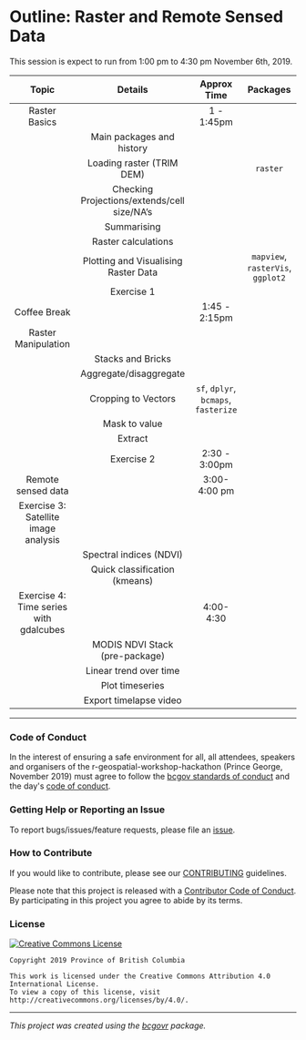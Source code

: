 

# Outline: Raster and Remote Sensed Data


This session is expect to run from 1:00 pm  to 4:30 pm November 6th, 2019.



| Topic         |  Details                   | Approx Time   |   Packages   |
|:---------------:|:----------------:|:---------------------------:|:-----:|
| Raster Basics |                |                 1 - 1:45pm    |        |
|                |  Main packages and history              |    |     |
|      | Loading raster (TRIM DEM)  |    |    `raster`   | 
| | Checking Projections/extends/cell size/NA’s | | 
|  | Summarising  | | 
|  | Raster calculations | 
|  | Plotting and Visualising Raster Data   |    |  `mapview`, `rasterVis`, `ggplot2` |
|    | Exercise 1   |    |
|    Coffee Break    |   |  1:45 - 2:15pm |
| Raster Manipulation   |   | 
| | Stacks and Bricks   |  | 
|   | Aggregate/disaggregate  |  | 
|  | Cropping to Vectors   |  `sf`, `dplyr`, `bcmaps`, `fasterize` | 
| | Mask to value    |   | 
|  | Extract   |  |
|   |  Exercise 2 | 2:30 - 3:00pm |
| Remote sensed data | |  3:00-4:00 pm |
|Exercise 3: Satellite image analysis |   |
|   |  Spectral indices (NDVI) |
|   | Quick classification (kmeans)|
|Exercise 4: Time series with gdalcubes |  | 4:00-4:30|
|  | MODIS NDVI Stack (pre-package) |  |   |
|  | Linear trend over time |  | 
|  | Plot timeseries  |  |
|  |Export timelapse video |  | 

---------

### Code of Conduct

In the interest of ensuring a safe environment for all,  all attendees, speakers and organisers of the r-geospatial-workshop-hackathon (Prince George, November 2019) must agree to follow the [bcgov standards of conduct](https://www2.gov.bc.ca/gov/content/careers-myhr/about-the-bc-public-service/ethics-standards-of-conduct/standards-of-conduct) and the day's [code of conduct](https://www.contributor-covenant.org/version/1/4/code-of-conduct).


### Getting Help or Reporting an Issue

To report bugs/issues/feature requests, please file an [issue](https://github.com/bcgov/ds-cop-intro-to-r/issues/).


### How to Contribute

If you would like to contribute, please see our [CONTRIBUTING](CONTRIBUTING.md) guidelines.

Please note that this project is released with a [Contributor Code of Conduct](CODE_OF_CONDUCT.md). By participating in this project you agree to abide by its terms.


### License

[![Creative Commons License](https://i.creativecommons.org/l/by/4.0/88x31.png)](http://creativecommons.org/licenses/by/4.0/)

```
Copyright 2019 Province of British Columbia

This work is licensed under the Creative Commons Attribution 4.0 International License.
To view a copy of this license, visit http://creativecommons.org/licenses/by/4.0/.
```
---
*This project was created using the [bcgovr](https://github.com/bcgov/bcgovr) package.* 
